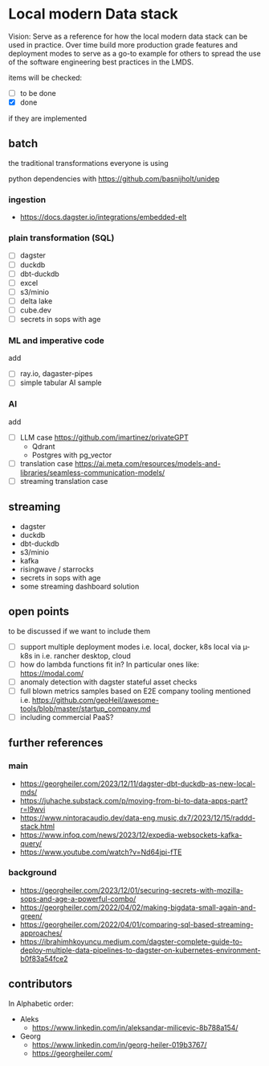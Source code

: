 # Local modern Data stack

Vision: Serve as a reference for how the local modern data stack can be used in practice.
Over time build more production grade features and deployment modes to serve as a go-to example for others to spread the use of the software engineering best practices in the LMDS.

items will be checked:

- [ ] to be done
- [x] done

if they are implemented

## batch

the traditional transformations everyone is using

python dependencies with https://github.com/basnijholt/unidep

### ingestion

- https://docs.dagster.io/integrations/embedded-elt

### plain transformation (SQL)

- [ ] dagster
- [ ] duckdb
- [ ] dbt-duckdb
- [ ] excel
- [ ] s3/minio
- [ ] delta lake
- [ ] cube.dev
- [ ] secrets in sops with age

### ML and imperative code

add

- [ ] ray.io, dagaster-pipes
- [ ] simple tabular AI sample

### AI

add
- [ ] LLM case https://github.com/imartinez/privateGPT
    - Qdrant
    - Postgres with pg_vector
- [ ] translation case https://ai.meta.com/resources/models-and-libraries/seamless-communication-models/
- [ ] streaming translation case

## streaming

- dagster
- duckdb
- dbt-duckdb
- s3/minio
- kafka
- risingwave / starrocks
- secrets in sops with age
- some streaming dashboard solution

## open points

to be discussed if we want to include them

- [ ] support multiple deployment modes i.e. local, docker, k8s local via µ-k8s in i.e. rancher desktop, cloud
- [ ] how do lambda functions fit in? In particular ones like: https://modal.com/
- [ ] anomaly detection with dagster stateful asset checks
- [ ] full blown metrics samples based on E2E company tooling mentioned i.e. https://github.com/geoHeil/awesome-tools/blob/master/startup_company.md
- [ ] including commercial PaaS?

## further references

### main
- https://georgheiler.com/2023/12/11/dagster-dbt-duckdb-as-new-local-mds/
- https://juhache.substack.com/p/moving-from-bi-to-data-apps-part?r=l9wvi
- https://www.nintoracaudio.dev/data-eng,music,dx7/2023/12/15/raddd-stack.html
- https://www.infoq.com/news/2023/12/expedia-websockets-kafka-query/
- https://www.youtube.com/watch?v=Nd64jpi-fTE

### background
- https://georgheiler.com/2023/12/01/securing-secrets-with-mozilla-sops-and-age-a-powerful-combo/
- https://georgheiler.com/2022/04/02/making-bigdata-small-again-and-green/
- https://georgheiler.com/2022/04/01/comparing-sql-based-streaming-approaches/
- https://ibrahimhkoyuncu.medium.com/dagster-complete-guide-to-deploy-multiple-data-pipelines-to-dagster-on-kubernetes-environment-b0f83a54fce2

## contributors

In Alphabetic order:

- Aleks
    - https://www.linkedin.com/in/aleksandar-milicevic-8b788a154/
- Georg
    - https://www.linkedin.com/in/georg-heiler-019b3767/
    - https://georgheiler.com/
